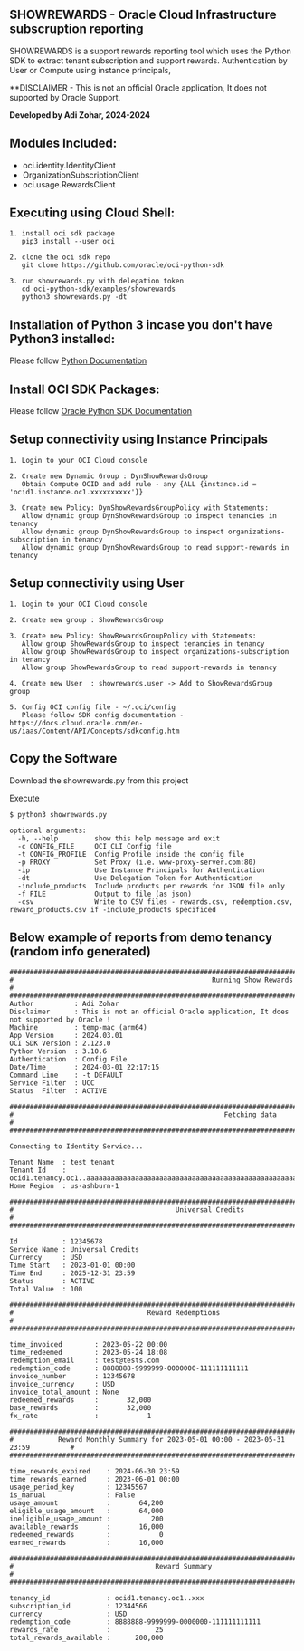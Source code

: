## SHOWREWARDS - Oracle Cloud Infrastructure subscruption reporting

SHOWREWARDS is a support rewards reporting tool which uses the Python SDK to extract tenant subscription and support rewards.
Authentication by User or Compute using instance principals,

**DISCLAIMER - This is not an official Oracle application,  It does not supported by Oracle Support.

**Developed by Adi Zohar, 2024-2024**

## Modules Included:
- oci.identity.IdentityClient
- OrganizationSubscriptionClient
- oci.usage.RewardsClient

## Executing using Cloud Shell:
```
1. install oci sdk package
   pip3 install --user oci

2. clone the oci sdk repo
   git clone https://github.com/oracle/oci-python-sdk

3. run showrewards.py with delegation token
   cd oci-python-sdk/examples/showrewards
   python3 showrewards.py -dt
```

## Installation of Python 3 incase you don't have Python3 installed:
Please follow [Python Documentation](https://docs.python.org/3/using/index.html)

## Install OCI SDK Packages:
Please follow [Oracle Python SDK Documentation](https://github.com/oracle/oci-python-sdk)

## Setup connectivity using Instance Principals

```
1. Login to your OCI Cloud console

2. Create new Dynamic Group : DynShowRewardsGroup  
   Obtain Compute OCID and add rule - any {ALL {instance.id = 'ocid1.instance.oc1.xxxxxxxxxx'}}

3. Create new Policy: DynShowRewardsGroupPolicy with Statements:
   Allow dynamic group DynShowRewardsGroup to inspect tenancies in tenancy
   Allow dynamic group DynShowRewardsGroup to inspect organizations-subscription in tenancy
   Allow dynamic group DynShowRewardsGroup to read support-rewards in tenancy
```

## Setup connectivity using User

```  
1. Login to your OCI Cloud console

2. Create new group : ShowRewardsGroup  

3. Create new Policy: ShowRewardsGroupPolicy with Statements:
   Allow group ShowRewardsGroup to inspect tenancies in tenancy
   Allow group ShowRewardsGroup to inspect organizations-subscription in tenancy
   Allow group ShowRewardsGroup to read support-rewards in tenancy

4. Create new User  : showrewards.user -> Add to ShowRewardsGroup group  

5. Config OCI config file - ~/.oci/config
   Please follow SDK config documentation - https://docs.cloud.oracle.com/en-us/iaas/Content/API/Concepts/sdkconfig.htm 
```

## Copy the Software
Download the showrewards.py from this project  

Execute  

```
$ python3 showrewards.py  

optional arguments:
  -h, --help         show this help message and exit
  -c CONFIG_FILE     OCI CLI Config file
  -t CONFIG_PROFILE  Config Profile inside the config file
  -p PROXY           Set Proxy (i.e. www-proxy-server.com:80)
  -ip                Use Instance Principals for Authentication
  -dt                Use Delegation Token for Authentication
  -include_products  Include products per rewards for JSON file only
  -f FILE            Output to file (as json)
  -csv               Write to CSV files - rewards.csv, redemption.csv, reward_products.csv if -include_products specificed
```

## Below example of reports from demo tenancy (random info generated)

```
########################################################################################################################
#                                                 Running Show Rewards                                                 #
########################################################################################################################
Author          : Adi Zohar
Disclaimer      : This is not an official Oracle application, It does not supported by Oracle !
Machine         : temp-mac (arm64)
App Version     : 2024.03.01
OCI SDK Version : 2.123.0
Python Version  : 3.10.6
Authentication  : Config File
Date/Time       : 2024-03-01 22:17:15
Command Line    : -t DEFAULT
Service Filter  : UCC
Status  Filter  : ACTIVE

########################################################################################################################
#                                                    Fetching data                                                     #
########################################################################################################################

Connecting to Identity Service...

Tenant Name  : test_tenant
Tenant Id    : ocid1.tenancy.oc1..aaaaaaaaaaaaaaaaaaaaaaaaaaaaaaaaaaaaaaaaaaaaaaaaaaaaaaaa
Home Region  : us-ashburn-1

####################################################################################################
#                                        Universal Credits                                         #
####################################################################################################

Id           : 12345678
Service Name : Universal Credits
Currency     : USD
Time Start   : 2023-01-01 00:00
Time End     : 2025-12-31 23:59
Status       : ACTIVE
Total Value  : 100

#####################################################################################
#                                 Reward Redemptions                                #
#####################################################################################

time_invoiced        : 2023-05-22 00:00
time_redeemed        : 2023-05-24 18:08
redemption_email     : test@tests.com
redemption_code      : 8888888-9999999-0000000-111111111111
invoice_number       : 12345678
invoice_currency     : USD
invoice_total_amount : None
redeemed_rewards     :       32,000
base_rewards         :       32,000
fx_rate              :            1

#####################################################################################
#           Reward Monthly Summary for 2023-05-01 00:00 - 2023-05-31 23:59          #
#####################################################################################

time_rewards_expired    : 2024-06-30 23:59
time_rewards_earned     : 2023-06-01 00:00
usage_period_key        : 12345567
is_manual               : False
usage_amount            :       64,200
eligible_usage_amount   :       64,000
ineligible_usage_amount :          200
available_rewards       :       16,000
redeemed_rewards        :            0
earned_rewards          :       16,000

#####################################################################################
#                                   Reward Summary                                  #
#####################################################################################

tenancy_id              : ocid1.tenancy.oc1..xxx
subscription_id         : 12344566
currency                : USD
redemption_code         : 8888888-9999999-0000000-111111111111
rewards_rate            :           25
total_rewards_available :      200,000


```
